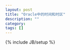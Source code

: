 ```yaml
---
layout: post
title: "Oracle中的时间和时区"
description: ""
category: 
tags: []
---
```

{% include JB/setup %}
